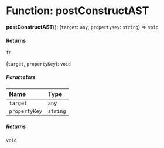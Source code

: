 # Function: postConstructAST

**postConstructAST**(): (`target`: `any`, `propertyKey`: `string`) => `void`

#### Returns

`fn`

(`target`, `propertyKey`): `void`

##### Parameters

| Name | Type |
| :------ | :------ |
| `target` | `any` |
| `propertyKey` | `string` |

##### Returns

`void`
